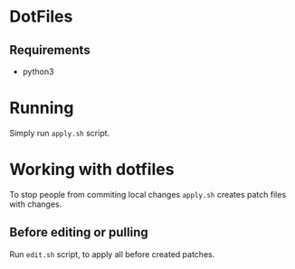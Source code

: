 # DotFiles

## Requirements
 - python3

# Running
 Simply run `apply.sh` script.

# Working with dotfiles
 To stop people from commiting local changes `apply.sh` creates patch files with changes.

## Before editing or pulling 
 Run `edit.sh` script, to apply all before created patches.



